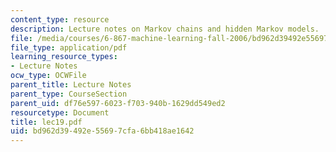 ```yaml
---
content_type: resource
description: Lecture notes on Markov chains and hidden Markov models.
file: /media/courses/6-867-machine-learning-fall-2006/bd962d39492e55697cfa6bb418ae1642_lec19.pdf
file_type: application/pdf
learning_resource_types:
- Lecture Notes
ocw_type: OCWFile
parent_title: Lecture Notes
parent_type: CourseSection
parent_uid: df76e597-6023-f703-940b-1629dd549ed2
resourcetype: Document
title: lec19.pdf
uid: bd962d39-492e-5569-7cfa-6bb418ae1642
---
```

